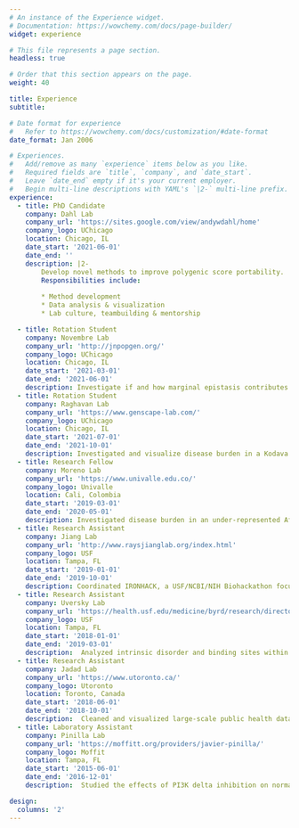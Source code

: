 ```yaml
---
# An instance of the Experience widget.
# Documentation: https://wowchemy.com/docs/page-builder/
widget: experience

# This file represents a page section.
headless: true

# Order that this section appears on the page.
weight: 40

title: Experience
subtitle:

# Date format for experience
#   Refer to https://wowchemy.com/docs/customization/#date-format
date_format: Jan 2006

# Experiences.
#   Add/remove as many `experience` items below as you like.
#   Required fields are `title`, `company`, and `date_start`.
#   Leave `date_end` empty if it's your current employer.
#   Begin multi-line descriptions with YAML's `|2-` multi-line prefix.
experience:
  - title: PhD Candidate
    company: Dahl Lab
    company_url: 'https://sites.google.com/view/andywdahl/home'
    company_logo: UChicago
    location: Chicago, IL
    date_start: '2021-06-01'
    date_end: ''
    description: |2-
        Develop novel methods to improve polygenic score portability.
        Responsibilities include:
        
        * Method development
        * Data analysis & visualization
        * Lab culture, teambuilding & mentorship

  - title: Rotation Student
    company: Novembre Lab
    company_url: 'http://jnpopgen.org/'
    company_logo: UChicago
    location: Chicago, IL
    date_start: '2021-03-01'
    date_end: '2021-06-01'
    description: Investigate if and how marginal epistasis contributes to population-differentiated genetic effects.
  - title: Rotation Student
    company: Raghavan Lab
    company_url: 'https://www.genscape-lab.com/'
    company_logo: UChicago
    location: Chicago, IL
    date_start: '2021-07-01'
    date_end: '2021-10-01'
    description: Investigated and visualize disease burden in a Kodava population.
  - title: Research Fellow
    company: Moreno Lab
    company_url: 'https://www.univalle.edu.co/'
    company_logo: Univalle
    location: Cali, Colombia
    date_start: '2019-03-01'
    date_end: '2020-05-01'
    description: Investigated disease burden in an under-represented Afro-Colombian population along the Pacific Coast.
  - title: Research Assistant
    company: Jiang Lab
    company_url: 'http://www.raysjianglab.org/index.html'
    company_logo: USF
    location: Tampa, FL
    date_start: '2019-01-01'
    date_end: '2019-10-01'
    description: Coordinated IRONHACK, a USF/NCBI/NIH Biohackathon focused on improving rare, iron-related disease diagnosis.
  - title: Research Assistant
    company: Uversky Lab
    company_url: 'https://health.usf.edu/medicine/byrd/research/directory/vuversky'
    company_logo: USF
    location: Tampa, FL
    date_start: '2018-01-01'
    date_end: '2019-03-01'
    description:  Analyzed intrinsic disorder and binding sites within Thyroid Stimulating Hormone Receptors.
  - title: Research Assistant
    company: Jadad Lab
    company_url: 'https://www.utoronto.ca/'
    company_logo: Utoronto
    location: Toronto, Canada
    date_start: '2018-06-01'
    date_end: '2018-10-01'
    description:  Cleaned and visualized large-scale public health databases including the Canadian Community Health Survey to study determinants of health.
  - title: Laboratory Assistant
    company: Pinilla Lab
    company_url: 'https://moffitt.org/providers/javier-pinilla/'
    company_logo: Moffit
    location: Tampa, FL
    date_start: '2015-06-01'
    date_end: '2016-12-01'
    description:  Studied the effects of PI3K delta inhibition on normal T cell function, and selective inhibition of HDAC6 and B cell receptors in CLL.

design:
  columns: '2'
---
```

